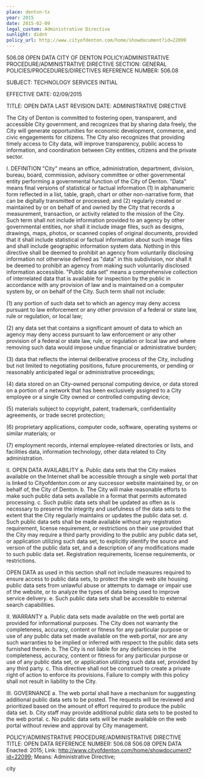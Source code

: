 ```yaml
---
place: denton-tx
year: 2015
date: 2015-02-09
legal_custom: Administrative Directive
sunlight: didnt
policy_url: http://www.cityofdenton.com/home/showdocument?id=22099
---
```


<p/> <p>506.08 OPEN DATA CITY OF DENTON POLICY/ADMINISTRATIVE PROCEDURE/ADMINISTRATIVE DIRECTIVE SECTION: GENERAL POLICIES/PROCEDURES/DIRECTIVES REFERENCE NUMBER: 506.08 
<p> SUBJECT: TECHNOLOGY SERVICES INITIAL </p><p> EFFECTIVE DATE: 02/09/2015 </p><p> TITLE: OPEN DATA LAST REVISION DATE: ADMINISTRATIVE DIRECTIVE </p>
<p><span class="g-goals-and-values">The City of Denton is committed to fostering open, transparent, and accessible City government, and recognizes that by sharing data freely, the City will generate opportunities for economic development, commerce, and civic engagements for citizens. The City also recognizes that providing timely access to City data, will improve transparency, public access to information, and coordination between City entities, citizens and the private sector.</span> </p>
<p>I. DEFINITION "City" means an office, administration, department, division, bureau, board, commission, advisory committee or other governmental entity performing a governmental function of the City of Denton. <span class="def-data">"Data" means final versions of statistical or factual information (1) in alphanumeric form reflected in a list, table, graph, chart or other non-narrative form, that can be digitally transmitted or processed; and (2) regularly created or maintained by or on behalf of and owned by the City that records a measurement, transaction, or activity related to the mission of the City. Such term shall not include information provided to an agency by other governmental entities, nor shall it include image files, such as designs, drawings, maps, photos, or scanned copies of original documents, provided that it shall include statistical or factual information about such image files and shall include geographic information system data. Nothing in this directive shall be deemed to prohibit an agency from voluntarily disclosing information not otherwise defined as "data" in this subdivision, nor shall it be </span>deemed to prohibit an agency from making such voluntarily disclosed information accessible. <span class="def-public">"Public data set" means a comprehensive collection of interrelated data that is available for inspection by the public in accordance with any provision of law and is maintained on a computer system by, or on behalf of the City. <span class="g-sensitive-information">Such term shall not include:</span></span> 

 <p><span class="def-public"><span class="g-sensitive-information">(1) any portion of such data set to which an agency may deny access pursuant to law enforcement or any other provision of a federal or state law, rule or regulation, or local law;</span></span> </p>
<p> <span class="def-public"><span class="g-sensitive-information">(2) any data set that contains a significant amount of data to which an agency may deny access pursuant to law enforcement or any other provision of a federal or state law, rule, or regulation or local law and where removing such data would impose undue financial or administrative burden;</span></span> </p>
<p><span class="def-public"><span class="g-sensitive-information">(3) data that reflects the internal deliberative process of the City, including but not limited to negotiating positions, future procurements, or pending or reasonably anticipated legal or administrative proceedings;</span></span> </p>
<p><span class="def-public"><span class="g-sensitive-information">(4) data stored on an City-owned personal computing device, or data stored on a portion of a network that has been exclusively assigned to a City employee or a single City owned or controlled computing device;</span></span> </p>
<p><span class="def-public"><span class="g-sensitive-information">(5) materials subject to copyright, patent, trademark, confidentiality agreements, or trade secret protection;</span></span></p>
<p><span class="def-public"><span class="g-sensitive-information"><span class="g-open-code">(6) proprietary applications, computer code, software, operating systems or similar materials;</span></span></span> or </p>
<p><span class="def-public"><span class="g-sensitive-information">(7) employment records, internal employee-related directories or lists, and facilities data, information technology, other data related to City administration.</span></span> </p>
<p>II. <span class="g-data-portals-and-websites">OPEN DATA AVAILABILITY a. Public data sets that the City makes available on the Internet shall be accessible through a single web portal that is linked to Cityofdenton.com or any successor website maintained by, or on behalf of, the City of Denton.</span> b. <span class="g-open-formats">The City will make reasonable efforts to make such public data sets available in a format that permits automated processing.</span> c. <span class="g-real-time-updates">Such public data sets shall be updated as often as is necessary to preserve the integrity and usefulness of the data sets to the extent that the City regularly maintains or updates the public data set.</span> d. <span class="g-license-free">Such public data sets shall be made available without any registration requirement, license requirement, or restrictions on their use <span class="g-citations">provided that the City may require a third party providing to the public any public data set, or application utilizing such data set, to explicitly identify the source and version of the public data set, and a description of any modifications made to such public data set. </span>Registration requirements, license requirements, or restrictions</span>.
</p>
<p> OPEN DATA <span class="g-license-free">as used in this section shall not include measures required to ensure access to public data sets, to protect the single web site housing public data sets from unlawful abuse or attempts to damage or impair use of the website, or to analyze the types of data being used to improve service delivery.</span> e. Such public data sets shall be accessible to external search capabilities. </p>
<p>II. WARRANTY a. Public data sets made available on the web portal are provided for informational purposes. The City does not warranty the completeness, accuracy, content or fitness for any particular purpose or use of any public data set made available on the web portal, nor are any such warranties to be implied or inferred with respect to the public data sets furnished therein. b. The City is not liable for any deficiencies in the completeness, accuracy, content or fitness for any particular purpose or use of any public data set, or application utilizing such data set, provided by any third party. c. This directive shall not be construed to create a private right of action to enforce its provisions. Failure to comply with this policy shall not result in liability to the City. </p>
<p>III. GOVERNANCE a. <span class="g-prioritization"><span class="g-public-participation">The web portal shall have a mechanism for suggesting additional public data sets to be posted. The requests will be reviewed and prioritized based on the amount of effort required to produce the public data set</span>.</span> b. City staff may provide additional public data sets to be posted to the web portal. c. No public data sets will be made available on the web portal without review and approval by City management. </p>
</p>
<history>
 

POLICY/ADMINISTRATIVE PROCEDURE/ADMINISTRATIVE DIRECTIVE 
TITLE: OPEN DATA REFERENCE NUMBER: 506.08 506.08 OPEN DATA
Enacted: 2015; 
Link: http://www.cityofdenton.com/home/showdocument?id=22099;
Means: Administrative Directive;

</history>

<tags>

<tag>city</tag>



</tags>
</p>
